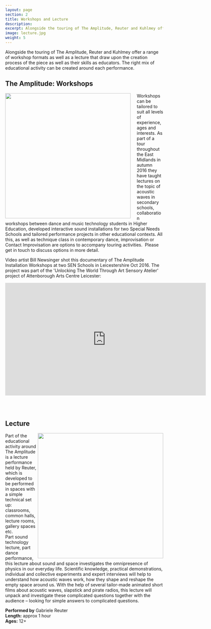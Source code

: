 ```yaml
---
layout: page
section: 2
title: Workshops and Lecture
description:
excerpt: Alongside the touring of The Amplitude, Reuter and Kuhlmey offer a range of workshop formats as well as a lecture that draw upon the creation process of the piece as well as their skills as educators. The right mix of educational activity can be created around each performance. <br><br> Read more...
image: lecture.jpg
weight: 5
---
```

Alongside the touring of The Amplitude, Reuter and Kuhlmey offer a range of workshop formats as well as a lecture that draw upon the creation process of the piece as well as their skills as educators. The right mix of educational activity can be created around each performance.

## The Amplitude: Workshops

<img style="float: left; margin-left: 0px; margin-right: 20px; margin-bottom: 0px;" width="400px" src="../images/lecture1.jpg">
Workshops can be tailored to suit all levels of experience, ages and interests. As part of a tour throughout the East Midlands in autumn 2016 they have taught lectures on the topic of acoustic waves in secondary schools, collaboration workshops between dance and music technology students in Higher Education, developed interactive sound installations for two Special Needs Schools and tailored performance projects in other educational contexts. All this, as well as technique class in contemporary dance, improvisation or Contact Improvisation are options to accompany touring activities.   
Please get in touch to discuss options in more detail.

Video artist Bill Newsinger shot this documentary of The Amplitude Installation Workshops at two SEN Schools in Leicestershire Oct 2016. The project was part of the 'Unlocking The World Through Art Sensory Atelier' project of Attenborough Arts Centre Leicester:

<div class="videoWrapper">
  <iframe src="https://player.vimeo.com/video/193082190?autoplay=0&loop=0&title=0&byline=0&portrait=0&mute=1" width="640" height="360" frameborder="0" webkitallowfullscreen mozallowfullscreen allowfullscreen></iframe>
</div>

<br><br>

## Lecture

<img style="float: right; margin-left: 0px; margin-right: 0px; margin-bottom: 0px;" width="400px" src="../images/lecture2.jpg">Part of the educational activity around The Amplitude is a lecture performance held by Reuter, which is developed to be performed in spaces with a simple technical set up: classrooms, common halls, lecture rooms, gallery spaces etc.  
Part sound technology lecture, part dance performance, this lecture about sound and space investigates the omnipresence of physics in our everyday life. Scientific knowledge, practical demonstrations, individual and collective experiments and expert interviews will help to understand how acoustic waves work, how they shape and reshape the empty space around us. With the help of several tailor-made animated short films about acoustic waves, slapstick and pirate radios, this lecture will unpack and investigate these complicated questions together with the audience – looking for simple answers to complicated questions.

**Performed by** Gabriele Reuter  
**Length:** approx 1 hour  
**Ages:** 12+
